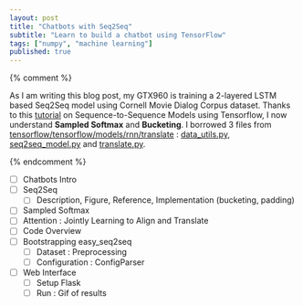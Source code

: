 ```yaml
---
layout: post
title: "Chatbots with Seq2Seq"
subtitle: "Learn to build a chatbot using TensorFlow"
tags: ["numpy", "machine learning"]
published: true
---
```


{% comment %}

As I am writing this blog post, my GTX960 is training a 2-layered LSTM based Seq2Seq model using Cornell Movie Dialog Corpus dataset. Thanks to this [tutorial](https://www.tensorflow.org/versions/r0.9/tutorials/seq2seq/index.html) on Sequence-to-Sequence Models using Tensorflow, I now understand **Sampled Softmax** and **Bucketing**. I borrowed 3 files from [tensorflow/tensorflow/models/rnn/translate](https://github.com/tensorflow/tensorflow/tree/master/tensorflow/models/rnn/translate) : [data_utils.py](https://github.com/tensorflow/tensorflow/blob/master/tensorflow/models/rnn/translate/data_utils.py), [seq2seq_model.py](https://github.com/tensorflow/tensorflow/blob/master/tensorflow/models/rnn/translate/seq2seq_model.py) and [translate.py](https://github.com/tensorflow/tensorflow/blob/master/tensorflow/models/rnn/translate/translate.py). 

{% endcomment %}

- [ ] Chatbots Intro
- [ ] Seq2Seq 
	- [ ] Description, Figure, Reference, Implementation (bucketing, padding)
- [ ] Sampled Softmax
- [ ] Attention : Jointly Learning to Align and Translate
- [ ] Code Overview
- [ ] Bootstrapping easy_seq2seq
	- [ ] Dataset : Preprocessing
	- [ ] Configuration : ConfigParser
- [ ] Web Interface
	- [ ] Setup Flask
	- [ ] Run : Gif of results
